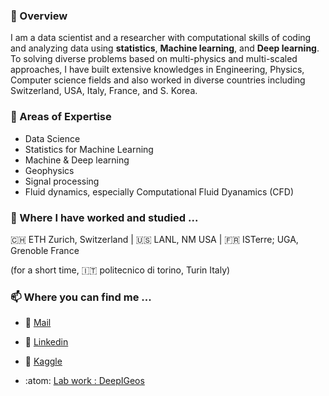 ### 🦋 Overview 
I am a data scientist and a researcher with computational skills of coding and analyzing data using **statistics**, **Machine learning**, and **Deep learning**. To solving diverse problems based on multi-physics and multi-scaled approaches, I have built extensive knowledges in Engineering, Physics, Computer science fields and also worked in diverse countries including Switzerland, USA, Italy, France, and S. Korea. 

### 🌴 Areas of Expertise
 - Data Science
 - Statistics for Machine Learning
 - Machine & Deep learning
 - Geophysics
 - Signal processing
 - Fluid dynamics, especially Computational Fluid Dyanamics (CFD)

### :round_pushpin: Where I have worked and studied ...
🇨🇭 ETH Zurich, Switzerland | :us: LANL, NM USA | :fr: ISTerre; UGA, Grenoble France

(for a short time, :it: politecnico di torino, Turin Italy)

### :mailbox: Where you can find me ... 
+ :envelope_with_arrow: [Mail](mailto:soyoun.son@gmail.com) 

+ :handshake: [Linkedin](https://www.linkedin.com/in/soyounson)

+ :duck: [Kaggle](https://www.kaggle.com/soyounson)

+ :atom: [Lab work : DeepIGeos](https://github.com/HITLAB-DeepIGeoS/DeepIGeoS)
